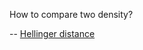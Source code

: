 How to compare two density?

-- [Hellinger distance](https://en.wikipedia.org/wiki/Hellinger_distance)
